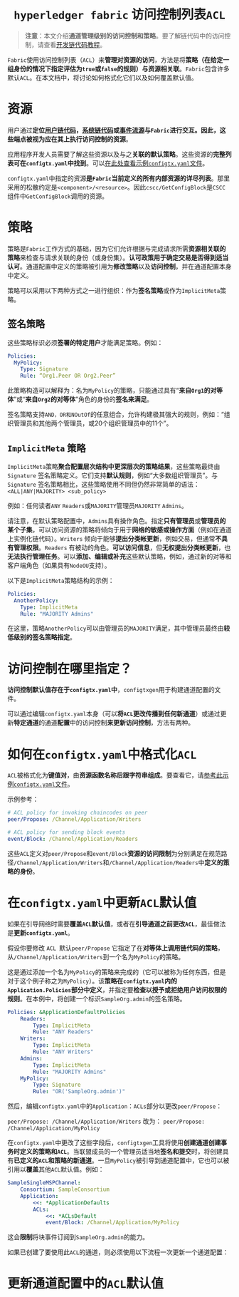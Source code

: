 # ` hyperledger fabric` 访问控制列表`ACL`

> **注意**：本文介绍**通道管理级别的访问控制和策略**。要了解链代码中的访问控制，请查看[开发链代码教程](https://hyperledger-fabric.readthedocs.io/en/latest/chaincode4ade.html#Chaincode_API)。

`Fabric`使用访问控制列表（`ACL`）来**管理对资源的访问**，方法是将**策略（在给定一组身份的情况下指定评估为`true`或`false`的规则）与资源相关联**。`Fabric`包含许多默认`ACL`。在本文档中，将讨论如何格式化它们以及如何覆盖默认值。

# 资源

用户通过**定位[用户链代码](https://hyperledger-fabric.readthedocs.io/en/latest/chaincode4ade.html)，[系统链代码](https://hyperledger-fabric.readthedocs.io/en/latest/chaincode4noah.html)或[事件流源](https://hyperledger-fabric.readthedocs.io/en/latest/peer_event_services.html)**与`Fabric`进行交互。因此，这些端点被视为应在其上执行访问控制的**资源**。

应用程序开发人员需要了解这些资源以及与之**关联的默认策略**。这些资源的**完整列表可在`configtx.yaml`中找到**。可以[在此处查看示例`configtx.yaml`文件](http://github.com/hyperledger/fabric/blob/release-1.2/sampleconfig/configtx.yaml)。

`configtx.yaml`中指定的资源**是`Fabric`当前定义的所有内部资源的详尽列表**。那里采用的松散约定是`<component>/<resource>`。因此`cscc/GetConfigBlock`是`CSCC`组件中`GetConfigBlock`调用的资源。

# 策略

策略是`Fabric`工作方式的基础，因为它们允许根据与完成请求所需**资源相关联的策略**来检查与请求关联的身份（或身份集）。**认可政策用于确定交易是否得到适当认可**。通道配置中定义的策略被引用为**修改策略**以及**访问控制**，并在通道配置本身中定义。

策略可以采用以下两种方式之一进行组织：作为**签名策略**或作为`ImplicitMeta`策略。

## 签名策略

这些策略标识必须**签署的特定用户**才能满足策略。例如：

```yml
Policies:
  MyPolicy:
    Type: Signature
    Rule: “Org1.Peer OR Org2.Peer”
```

此策略构造可以解释为：名为`MyPolicy`的策略，只能通过具有“**来自`Org1`的对等体**”或“**来自`Org2`的对等体**”角色的身份的**签名来满足**。

签名策略支持`AND，OR和NOutOf`的任意组合，允许构建极其强大的规则，例如：“组织管理员和其他两个管理员，或20个组织管理员中的11个”。

## `ImplicitMeta` 策略

`ImplicitMeta`策略**聚合配置层次结构中更深层次的策略结果**，这些策略最终由`Signature` 签名策略定义。它们支持**默认规则**，例如“大多数组织管理员”。与`Signature` 签名策略相比，这些策略使用不同但仍然非常简单的语法：`<ALL|ANY|MAJORITY> <sub_policy>`

例如：任何读者`ANY` `Readers`或`MAJORITY`管理员`MAJORITY` `Admins`。

请注意，在默认策略配置中，`Admins`具有操作角色。指定**只有管理员**或**管理员的某个子集**，可以访问资源的策略将倾向于用于**网络的敏感或操作方面**（例如在通道上实例化链代码）。`Writers` 倾向于能够**提出分类帐更新**，例如交易，但通常**不具有管理权限**。`Readers` 有被动的角色。**可以访问信息**，但**无权提出分类帐更新**，也**无法执行管理任务**。可以**添加、编辑或补充**这些默认策略，例如，通过新的对等和客户端角色（如果具有`NodeOU`支持）。

以下是`ImplicitMeta`策略结构的示例：

```yml
Policies:
  AnotherPolicy:
    Type: ImplicitMeta
    Rule: "MAJORITY Admins"
```

在这里，策略`AnotherPolicy`可以由管理员的`MAJORITY`满足，其中管理员最终由**较低级别的签名策略指定**。

# 访问控制在哪里指定？

**访问控制默认值存在于`configtx.yaml`中**，`configtxgen`用于构建通道配置的文件。

可以通过编辑`configtx.yaml`本身（可以**将`ACL`更改传播到任何新通道**）或通过更新**特定通道**的通道**配置**中的访问控制**来更新访问控制**，方法有两种。

# 如何在`configtx.yaml`中格式化`ACL`

`ACL`被格式化为**键值对**，由**资源函数名称后跟字符串组成**。要查看它，请[参考此示例`configtx.yaml`文件](https://github.com/hyperledger/fabric/blob/release-1.2/sampleconfig/configtx.yaml)。

示例参考：

```yaml
# ACL policy for invoking chaincodes on peer
peer/Propose: /Channel/Application/Writers

# ACL policy for sending block events
event/Block: /Channel/Application/Readers
```

这些`ACL`定义对`peer/Propose`和`event/Block`**资源的访问限制**为分别满足在规范路径`/Channel/Application/Writers`和`/Channel/Application/Readers`中**定义的策略的身份**。

# 在`configtx.yaml`中更新`ACL`默认值

如果在引导网络时需要**覆盖`ACL`默认值**，或者在**引导通道之前更改`ACL`**，最佳做法是**更新`configtx.yaml`**。

假设你要修改 `ACL `默认`peer/Propose` 它指定了在**对等体上调用链代码的策略**， 从`/Channel/Application/Writers`到一个名为`MyPolicy`的策略。

这是通过添加一个名为`MyPolicy`的策略来完成的（它可以被称为任何东西，但是对于这个例子称之为`MyPolicy`）。该**策略在`configtx.yaml`内的`Application.Policies`部分中定义**，并指定要**检查以授予或拒绝用户访问权限的规则**。在本例中，将创建一个标识`SampleOrg.admin`的签名策略。

```yml
Policies: &ApplicationDefaultPolicies
    Readers:
        Type: ImplicitMeta
        Rule: "ANY Readers"
    Writers:
        Type: ImplicitMeta
        Rule: "ANY Writers"
    Admins:
        Type: ImplicitMeta
        Rule: "MAJORITY Admins"
    MyPolicy:
        Type: Signature
        Rule: "OR('SampleOrg.admin')"
```

然后，编辑`configtx.yaml`中的`Application`：`ACLs`部分以更改`peer/Propose`：

`peer/Propose: /Channel/Application/Writers` 改为： `peer/Propose: /Channel/Application/MyPolicy`

在`configtx.yaml`中更改了这些字段后，`configtxgen`工具将使用**创建通道创建事务时定义的策略和`ACL`**。当联盟成员的一个管理员适当地**签名和提交**时，将创建具有**已定义的`ACL`和策略的新通道**。一旦`MyPolicy`被引导到通道配置中，它也可以被引用以**覆盖**其他`ACL`默认值。例如：

```yml
SampleSingleMSPChannel:
    Consortium: SampleConsortium
    Application:
        <<: *ApplicationDefaults
        ACLs:
            <<: *ACLsDefault
            event/Block: /Channel/Application/MyPolicy
```

这会**限制**将块事件订阅到`SampleOrg.admin`的能力。

如果已创建了要使用此`ACL`的通道，则必须使用以下流程一次更新一个通道配置：

# 更新通道配置中的`ACL`默认值



